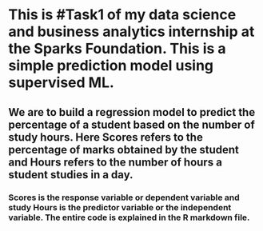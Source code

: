# This is #Task1 of my data science and business analytics internship at the Sparks Foundation. This is a simple prediction model using supervised ML.

## We are to build a regression model to predict the percentage of a student based on the number of study hours. Here Scores refers to the percentage of marks obtained by the student and Hours refers to the number of hours a student studies in a day.

### Scores is the response variable or dependent variable and  study Hours is the predictor variable or the independent variable. The entire code is explained in the R markdown file.
